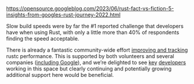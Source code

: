 https://opensource.googleblog.com/2023/06/rust-fact-vs-fiction-5-insights-from-googles-rust-journey-2022.html

Slow build speeds were by far the #1 reported challenge that developers have when using Rust, with only a little more than 40% of respondents finding the speed acceptable.

There is already a fantastic community-wide effort [improving and tracking](https://perf.rust-lang.org/index.html) rustc performance. This is supported by both volunteers and several companies ([including Google](https://www.memorysafety.org/initiative/tools/)), and we’re delighted to see [key](https://github.com/pcwalton) [developers](https://nnethercote.github.io/2023/03/24/how-to-speed-up-the-rust-compiler-in-march-2023.html) working in this space but clearly continuing and potentially growing additional support here would be beneficial.